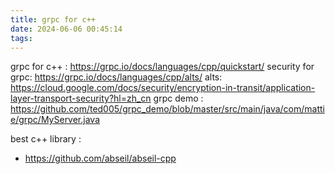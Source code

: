 ```yaml
---
title: grpc for c++
date: 2024-06-06 00:45:14
tags:
---
```


grpc for c++ : https://grpc.io/docs/languages/cpp/quickstart/
security for grpc: https://grpc.io/docs/languages/cpp/alts/
alts: https://cloud.google.com/docs/security/encryption-in-transit/application-layer-transport-security?hl=zh_cn
grpc demo : https://github.com/ted005/grpc_demo/blob/master/src/main/java/com/mattie/grpc/MyServer.java


best c++ library : 

- https://github.com/abseil/abseil-cpp
